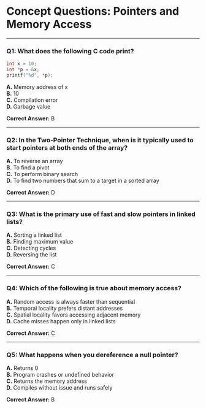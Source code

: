 # Concept Questions: Pointers and Memory Access

---

### Q1: What does the following C code print?

```c
int x = 10;
int *p = &x;
printf("%d", *p);
```

**A.** Memory address of x  
**B.** 10  
**C.** Compilation error  
**D.** Garbage value  

**Correct Answer:** B

---

### Q2: In the Two-Pointer Technique, when is it typically used to start pointers at both ends of the array?

**A.** To reverse an array  
**B.** To find a pivot  
**C.** To perform binary search  
**D.** To find two numbers that sum to a target in a sorted array  

**Correct Answer:** D

---

### Q3: What is the primary use of fast and slow pointers in linked lists?

**A.** Sorting a linked list  
**B.** Finding maximum value  
**C.** Detecting cycles  
**D.** Reversing the list  

**Correct Answer:** C

---

### Q4: Which of the following is true about memory access?

**A.** Random access is always faster than sequential  
**B.** Temporal locality prefers distant addresses  
**C.** Spatial locality favors accessing adjacent memory  
**D.** Cache misses happen only in linked lists  

**Correct Answer:** C

---

### Q5: What happens when you dereference a null pointer?

**A.** Returns 0  
**B.** Program crashes or undefined behavior  
**C.** Returns the memory address  
**D.** Compiles without issue and runs safely  

**Correct Answer:** B
